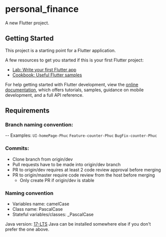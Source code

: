 # personal_finance

A new Flutter project.

## Getting Started

This project is a starting point for a Flutter application.

A few resources to get you started if this is your first Flutter project:

- [Lab: Write your first Flutter app](https://docs.flutter.dev/get-started/codelab)
- [Cookbook: Useful Flutter samples](https://docs.flutter.dev/cookbook)

For help getting started with Flutter development, view the
[online documentation](https://docs.flutter.dev/), which offers tutorials,
samples, guidance on mobile development, and a full API reference.

## Requirements

### Branch naming convention: 
<Feature>-<FeatureName>-<Name>
Examples: `UI-homePage-Phuc` `Feature-counter-Phuc` `BugFix-counter-Phuc`

### Commits:
- Clone branch from origin/dev
- Pull requests have to be made into origin/dev branch
- PR to origin/dev requires at least 2 code review approval before merging
- PR to origin/master require code review from the host before merging
    - Only create PR if origin/dev is stable

### Naming convention
- Variables name: camelCase
- Class name: PascalCase
- Stateful variables/classes: _PascalCase

Java version: [17-LTS](https://adoptium.net/temurin/releases/?version=17&os=windows&arch=x64&package=jdk)
Java can be installed somewhere else if you don't prefer the one above.